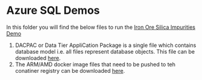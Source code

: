 # Azure SQL Demos 

In this folder you will find the below files to run the [Iron Ore Silica Impurities Demo](https://docs.microsoft.com/en-us/azure/azure-sql-edge/tutorial-deploy-azure-resources)
1. DACPAC or Data Tier AppliCation Package is a single file which contains database model i.e. all files represent database objects. This file can be downloaded [here](https://github.com/microsoft/sql-server-samples/tree/master/samples/demos/azure-sql-edge-demos/iron-ore-silica-impurities/DACPAC).
2. The ARM/AMD docker image files that need to be pushed to teh conatiner registry can be downloaded [here](https://github.com/microsoft/sql-server-samples/tree/master/samples/demos/azure-sql-edge-demos/iron-ore-silica-impurities/tar-files). 
